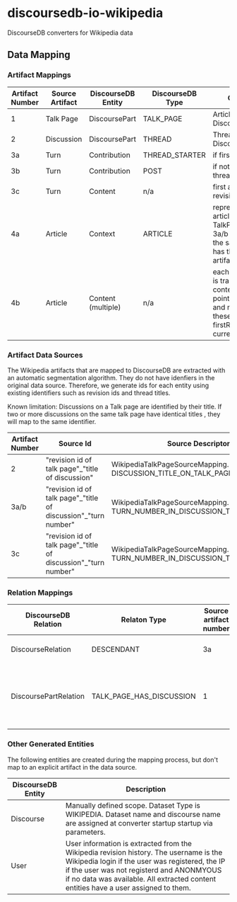 # discoursedb-io-wikipedia
DiscourseDB converters for Wikipedia data

## Data Mapping

### Artifact Mappings
| Artifact Number | Source Artifact  | DiscourseDB Entity | DiscourseDB Type |Comments |
| ------------- | ------------- | ------------- | ------------- | ------------- |
| 1  | Talk Page |  DiscoursePart | TALK_PAGE | Article title -> DiscoursePart.name | 
| 2  | Discussion | DiscoursePart | THREAD | Thread title -> DiscoursePart.name  | 
| 3a  | Turn | Contribution | THREAD_STARTER | if first turn in thread  |
| 3b  | Turn | Contribution | POST | if not first turn in thread  |
| 3c  | Turn | Content | n/a | first and last revision of 3a/b |
| 4a  | Article | Context | ARTICLE | represents the article related to the TalkPage. Every 3a/b artifact from the same Talk page has the same 4a artifact as context.|
| 4b  | Article | Content (multiple) | n/a|each article revision is translated to a content entity. 4a points to the oldes and newest of these revisions as firstRevision and currentRevision | 

### Artifact Data Sources
The Wikipedia artifacts that are mapped to DiscourseDB are extracted with an automatic segmentation algorithm. They do not have idenfiers in the original data source. Therefore, we generate ids for each entity using existing identifiers such as revision ids and thread titles.

Known limitation: Discussions on a Talk page are identified by their title. If two or more discussions on the same talk page have identical titles , they will map to the same identifier.

| Artifact Number | Source Id | Source Descriptor Enum | Source Descriptor | 
| ------------- | ------------- | ------------- | ------------- |
| 2  |  "revision id of talk page"\_"title of discussion" |WikipediaTalkPageSourceMapping. DISCUSSION_TITLE_ON_TALK_PAGE_TO_DISCOURSEPART | "discoursePart#talkPageRevision\_discussionTitle" | 
| 3a/b  |  "revision id of talk page"\_"title of discussion"\_"turn number"  |WikipediaTalkPageSourceMapping. TURN_NUMBER_IN_DISCUSSION_TO_CONTRIBUTION| "contribution#talkPageRevision\_discussionTitle\_turnNumber" |  
| 3c  |  "revision id of talk page"\_"title of discussion"\_"turn number"  |WikipediaTalkPageSourceMapping. TURN_NUMBER_IN_DISCUSSION_TO_CONTENT| "contribution#talkPageRevision\_discussionTitle\_turnNumber" |  

### Relation Mappings

| DiscourseDB Relation | Relaton Type | Source artifact number |Target artifact number | Comments |
| ------------- | ------------- | ------------- | ------------- |------------- |
|DiscourseRelation|DESCENDANT| 3a | 3b | All posts are related to their thread starter.|
|DiscoursePartRelation|TALK_PAGE_HAS_DISCUSSION| 1 | 2 | DiscourseParts representing discussions are part of DiscourseParts representing a Talk page.|


### Other Generated Entities
The following entities are created during the mapping process, but don't map to an explicit artifact in the data source.

| DiscourseDB Entity | Description |
| ------------- | ------------- |
| Discourse | Manually defined scope. Dataset Type is WIKIPEDIA. Dataset name and discourse name are assigned at converter startup startup via parameters. |
| User | User information is extracted from the Wikipedia revision history. The username is the Wikipedia login if the user was registered, the IP if the user was not registerd and ANONMYOUS if no data was available. All extracted content entities have a user assigned to them. |
